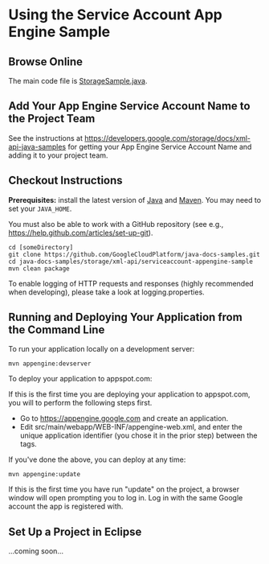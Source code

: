 Using the Service Account App Engine Sample
==============================================

Browse Online
-------------

The main code file is [StorageSample.java](https://github.com/GoogleCloudPlatform/java-docs-samples/blob/master/storage/xml-api/serviceaccount-appengine-sample/src/main/java/StorageServiceAccountSample.java).

Add Your App Engine Service Account Name to the Project Team
------------------------------------------------------------

See the instructions at https://developers.google.com/storage/docs/xml-api-java-samples
for getting your App Engine Service Account Name and adding it to your project team.

Checkout Instructions
---------------------

**Prerequisites:** install the latest version of [Java](https://java.com) and [Maven](https://maven.apache.org/download.html). You may need to set your `JAVA_HOME`.

You must also be able to work with a GitHub repository (see e.g.,
https://help.github.com/articles/set-up-git).

    cd [someDirectory]
    git clone https://github.com/GoogleCloudPlatform/java-docs-samples.git
    cd java-docs-samples/storage/xml-api/serviceaccount-appengine-sample
    mvn clean package

To enable logging of HTTP requests and responses (highly recommended when
developing), please take a look at logging.properties.

Running and Deploying Your Application from the Command Line
------------------------------------------------------------

To run your application locally on a development server:

    mvn appengine:devserver

To deploy your application to appspot.com:

If this is the first time you are deploying your application to appspot.com, you will to perform the following steps first.

- Go to https://appengine.google.com and create an application.
- Edit src/main/webapp/WEB-INF/appengine-web.xml, and enter the unique application identifier (you chose it in the prior step) between the <application> tags.

If you've done the above, you can deploy at any time:

    mvn appengine:update

If this is the first time you have run "update" on the project, a browser window will open prompting you to log in. Log in with the same Google account the app is registered with.

Set Up a Project in Eclipse
---------------------------

...coming soon...
